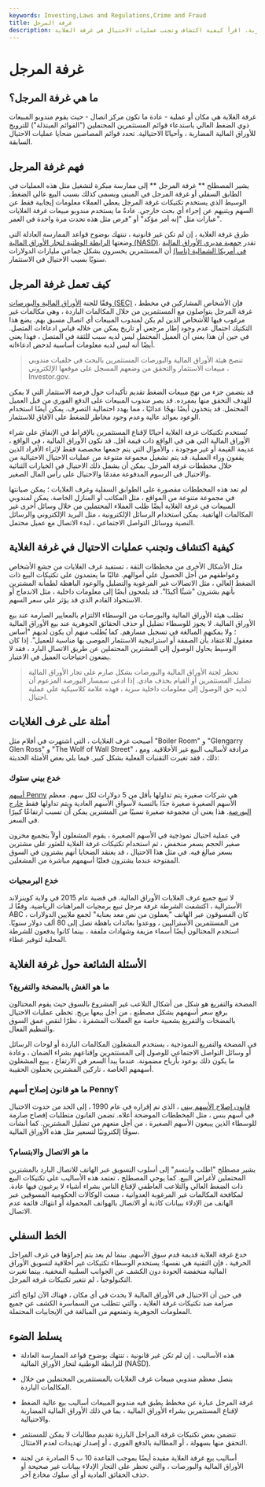 ```yaml
---
keywords: Investing,Laws and Regulations,Crime and Fraud
title: غرفة المرجل
description: غرفة الغلاية هي عملية تتميز بمندوبي المبيعات ذوي الضغط العالي الذين يتجولون في الأوراق المالية المضاربة. اقرأ كيفية اكتشاف وتجنب عمليات الاحتيال في غرفة الغلاية.
---
```


# غرفة المرجل
## ما هي غرفة المرجل؟

غرفة الغلاية هي مكان أو عملية - عادة ما تكون مركز اتصال - حيث يقوم مندوبو المبيعات ذوي الضغط العالي باستدعاء قوائم المستثمرين المحتملين ("القوائم المبتذلة") للترويج للأوراق المالية المضاربة ، وأحيانًا الاحتيالية. تحدد قوائم المصاصين ضحايا عمليات الاحتيال السابقة.

## فهم غرفة المرجل

يشير المصطلح ** غرفة المرجل ** إلى ممارسة مبكرة لتشغيل مثل هذه العمليات في الطابق السفلي أو غرفة المرجل في المبنى ويسمى كذلك بسبب البيع عالي الضغط. الوسيط الذي يستخدم تكتيكات غرفة المرجل يعطي العملاء معلومات إيجابية فقط عن السهم ويثنيهم عن إجراء أي بحث خارجي. عادةً ما يستخدم مندوبو مبيعات غرفة الغلايات عبارات مثل "إنه أمر مؤكد" أو "فرص مثل هذه تحدث مرة واحدة في العمر".

طرق غرفة الغلاية ، إن لم تكن غير قانونية ، تنتهك بوضوح قواعد الممارسة العادلة التي وضعتها [الرابطة الوطنية لتجار الأوراق المالية (NASD)](/nasd). تقدر [جمعية مديري الأوراق المالية في أمريكا الشمالية (ناسا)](/nasaa) أن المستثمرين يخسرون بشكل جماعي مليارات الدولارات سنويًا بسبب الاحتيال في الاستثمار.

## كيف تعمل غرفة المرجل

وفقًا للجنة [الأوراق المالية والبورصات (SEC)](/sec) ، فإن الأشخاص المشاركين في مخطط غرفة المرجل يتواصلون مع المستثمرين من خلال المكالمات الباردة ، وهي مكالمات غير مرغوب فيها للأشخاص الذين لم يكن لمندوب المبيعات أي اتصال مسبق بهم. يضع هذا التكتيك احتمال عدم وجود إطار مرجعي أو تاريخ يمكن من خلاله قياس ادعاءات المتصل. في حين أن هذا يعني أن العميل المحتمل ليس لديه سبب للثقة في المتصل ، فهذا يعني أيضًا أنه ليس لديه معلومات أساسية لدحض ادعاءاته.

> تنصح هيئة الأوراق المالية والبورصات المستثمرين بالبحث في خلفيات مندوبي مبيعات الاستثمار والتحقق من وضعهم المسجل على موقعها الإلكتروني ، Investor.gov.

>

قد يتضمن جزء من نهج مبيعات الضغط تقديم تأكيدات حول فرصة الاستثمار التي لا يمكن للهدف التحقق منها بمفرده. قد يصر مندوب المبيعات على الدفع الفوري من قبل العميل المحتمل. قد يتخذون أيضًا نهجًا عدائيًا ، مما يهدد احتمالية التصرف. يمكن أيضًا استخدام الوعود بعوائد عالية وعدم وجود مخاطر للضغط على الآفاق للاستثمار.

تُستخدم تكتيكات غرفة الغلاية أحيانًا لإقناع المستثمرين بالإفراط في الإنفاق على شراء الأوراق المالية التي هي في الواقع ذات قيمة أقل. قد تكون الأوراق المالية ، في الواقع ، عديمة القيمة أو غير موجودة ، والأموال التي يتم جمعها مخصصة فقط لإثراء الأفراد الذين يقفون وراء العملية. قد يتم تشغيل مجموعة متنوعة من عمليات الاحتيال الاحتيالية من خلال مخططات غرفة المرجل. يمكن أن يشمل ذلك الاحتيال في الخيارات الثنائية والاحتيال في الرسوم المدفوعة مقدمًا والاحتيال على رأس المال الصغير.

لم تعد هذه المخططات مقصورة على الطوابق السفلية وغرف الغلايات ؛ يمكن صيانتها في مجموعة متنوعة من المواقع ، مثل المكاتب أو المنازل الخاصة. يمكن لمندوبي المبيعات في غرفة الغلاية أيضًا طلب العملاء المحتملين من خلال وسائل أخرى غير المكالمات الهاتفية. يمكن استخدام الرسائل الإلكترونية ، مثل البريد الإلكتروني والرسائل النصية ووسائل التواصل الاجتماعي ، لبدء الاتصال مع عميل محتمل.

## كيفية اكتشاف وتجنب عمليات الاحتيال في غرفة الغلاية

مثل الأشكال الأخرى من مخططات الثقة ، تستفيد غرف الغلايات من جشع الأشخاص وعواطفهم من أجل الحصول على أموالهم. غالبًا ما يعتمدون على تكتيكات البيع ذات الضغط العالي ، مثل الاتصالات غير المرغوبة والتضليل والوعود الباهظة لطمأنة المشترين بأنهم يشترون "شيئًا أكيدًا". قد يلمحون أيضًا إلى معلومات داخلية ، مثل الاندماج أو الاستحواذ القادم الذي قد يؤثر على سعر السهم.

تطلب هيئة الأوراق المالية والبورصات من الوسطاء الالتزام بالمعايير الصارمة عند بيع الأوراق المالية. لا يجوز للوسطاء تضليل أو حذف الحقائق الجوهرية عند بيع الأوراق المالية ؛ ولا يمكنهم المبالغة في تسجيل مسارهم. كما يُطلب منهم أن يكون لديهم "أساس معقول للاعتقاد بأن الصفقة أو استراتيجية الاستثمار الموصى بها مناسبة للعميل". إذا كان الوسيط يحاول الوصول إلى المشترين المحتملين عن طريق الاتصال البارد ، فقد لا يضعون احتياجات العميل في الاعتبار.

> تحظر لجنة الأوراق المالية والبورصات بشكل صارم على تجار الأوراق المالية تضليل المستثمرين أو القيام بحذف مادي. إذا ادعى سمسار البورصة المزعوم أن لديه حق الوصول إلى معلومات داخلية سرية ، فهذه علامة كلاسيكية على عملية احتيال.

>

## أمثلة على غرف الغلايات

أصبحت غرف الغلايات ، التي اشتهرت في أفلام مثل "Boiler Room" و "Glengarry Glen Ross" و "The Wolf of Wall Street" ، مرادفة لأساليب البيع غير الأخلاقية. ومع ذلك ، فقد تغيرت التقنيات الفعلية بشكل كبير. فيما يلي بعض الأمثلة الحديثة:

### خدع بيني ستوك

[أسهم Penny](/pennystock) هي شركات صغيرة يتم تداولها بأقل من 5 دولارات لكل سهم. معظم الأسهم الصغيرة صغيرة جدًا بالنسبة لأسواق الأسهم العادية ويتم تداولها فقط [خارج البورصة](/otc). هذا يعني أن مجموعة صغيرة نسبيًا من المشترين يمكن أن تسبب ارتفاعًا كبيرًا في السعر.

في عملية احتيال نموذجية في الأسهم الصغيرة ، يقوم المشغلون أولاً بتجميع مخزون صغير الحجم بسعر منخفض ، ثم استخدام تكتيكات غرفة الغلاية للعثور على مشترين بسعر مبالغ فيه. في مثل هذا الاحتيال ، قد يعتقد الضحايا أنهم يشترون في السوق المفتوحة عندما يشترون فعليًا أسهمهم مباشرة من المشغلين.

### خدع البرمجيات

لا تبيع جميع غرف الغلايات الأوراق المالية. في قضية عام 2015 في ولاية كوينزلاند الأسترالية ، اكتشفت الشرطة غرفة مرجل تبيع برمجيات المراهنات الرياضية. وفقًا لـ ABC ، كان المسوقون عبر الهاتف "يعملون من نص معد بعناية" لجمع ملايين الدولارات من المستثمرين الأستراليين ، ووعدوا بعائدات باهظة تصل إلى 80 ألف دولار سنويًا. استخدم المحتالون أيضًا أسماء مزيفة وشهادات ملفقة ، بينما كانوا يدفعون للشرطة المحلية لتوفير غطاء.

## الأسئلة الشائعة حول غرفة الغلاية

### ما هو الغش بالمضخة والتفريغ؟

المضخة والتفريغ هو شكل من أشكال التلاعب غير المشروع بالسوق حيث يقوم المحتالون برفع سعر أسهمهم بشكل مصطنع ، من أجل بيعها بربح. تحظى عمليات الاحتيال بالمضخات والتفريغ بشعبية خاصة مع العملات المشفرة ، نظرًا لنقص عمق السوق والتنظيم الفعال.

في المضخة والتفريغ النموذجية ، يستخدم المشغلون المكالمات الباردة أو لوحات الرسائل أو وسائل التواصل الاجتماعي للوصول إلى المستثمرين وإقناعهم بشراء الضمان ، وعادة ما يكون ذلك بوعود بأرباح مضمونة. عندما يبدأ السعر في الارتفاع ، يبيع المشغلون أسهمهم الخاصة ، تاركين المشترين يحملون الحقيبة.

### ما هو قانون إصلاح أسهم Penny؟

[قانون إصلاح الأسهم بيني](/penny-stock-reform-act) ، الذي تم إقراره في عام 1990 ، إلى الحد من حدوث الاحتيال في أسهم بنس ، مثل المخططات الموضحة أعلاه. تضمن القانون متطلبات إفصاح صارمة للوسطاء الذين يبيعون الأسهم الصغيرة ، من أجل منعهم من تضليل المشترين. كما أنشأت سوقًا إلكترونيًا لتسعير مثل هذه الأوراق المالية.

### ما هو الاتصال والابتسام؟

يشير مصطلح "اطلب وابتسم" إلى أسلوب التسويق عبر الهاتف للاتصال البارد بالمشترين المحتملين لأغراض البيع. كما يوحي المصطلح ، تعتمد هذه الأساليب على تكتيكات البيع ذات الضغط العالي والتلاعب العاطفي لإقناع الناس بشراء أشياء لا يرغبون فيها عادة. لمكافحة المكالمات غير المرغوبة العدوانية ، منعت الوكالات الحكومية المسوقين عبر الهاتف من الإدلاء ببيانات كاذبة أو الاتصال بالهواتف المحمولة أو انتهاك قائمة عدم الاتصال.

## الخط السفلي

خدع غرفة الغلاية قديمة قدم سوق الأسهم. بينما لم يعد يتم إجراؤها في غرف المراجل الحرفية ، فإن التقنية هي نفسها: يستخدم الوسطاء تكتيكات غير أخلاقية لتسويق الأوراق المالية منخفضة الجودة دون الكشف عن الجوانب السلبية المخفية. بينما تغيرت التكنولوجيا ، لم تتغير تكتيكات غرفة المرجل.

في حين أن الاحتيال في الأوراق المالية لا يحدث في أي مكان ، فهناك الآن لوائح أكثر صرامة ضد تكتيكات غرفة الغلاية ، والتي تتطلب من السماسرة الكشف عن جميع المعلومات الجوهرية وتمنعهم من المبالغة في الإيجابيات المحتملة.

## يسلط الضوء

- هذه الأساليب ، إن لم تكن غير قانونية ، تنتهك بوضوح قواعد الممارسة العادلة للرابطة الوطنية لتجار الأوراق المالية (NASD).

- يتصل معظم مندوبي مبيعات غرف الغلايات بالمستثمرين المحتملين من خلال المكالمات الباردة.

- غرفة المرجل عبارة عن مخطط يطبق فيه مندوبو المبيعات أساليب بيع عالية الضغط لإقناع المستثمرين بشراء الأوراق المالية ، بما في ذلك الأوراق المالية المضاربة والاحتيالية.

- تتضمن بعض تكتيكات غرفة المراجل البارزة تقديم مطالبات لا يمكن للمستثمر التحقق منها بسهولة ، أو المطالبة بالدفع الفوري ، أو إصدار تهديدات لعدم الامتثال.

- أساليب بيع غرفة الغلاية مقيدة أيضًا بموجب القاعدة 10 ب 5 الصادرة عن لجنة الأوراق المالية والبورصات ، والتي تحظر على التجار الإدلاء ببيانات غير صحيحة أو حذف الحقائق المادية أو أي سلوك مخادع آخر.

